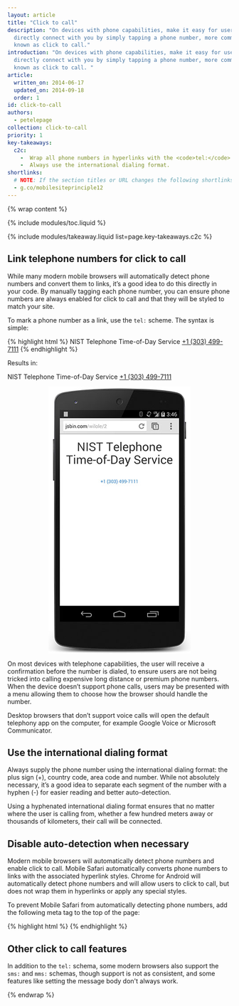 ```yaml
---
layout: article
title: "Click to call"
description: "On devices with phone capabilities, make it easy for users to
  directly connect with you by simply tapping a phone number, more commonly
  known as click to call."
introduction: "On devices with phone capabilities, make it easy for users to
  directly connect with you by simply tapping a phone number, more commonly
  known as click to call. "
article:
  written_on: 2014-06-17
  updated_on: 2014-09-18
  order: 1
id: click-to-call
authors:
  - petelepage
collection: click-to-call
priority: 1
key-takeaways:
  c2c: 
    -  Wrap all phone numbers in hyperlinks with the <code>tel:</code> schema.
    -  Always use the international dialing format.
shortlinks: 
  # NOTE: If the section titles or URL changes the following shortlinks must be updated
  - g.co/mobilesiteprinciple12
---
```


{% wrap content %}
<style type="text/css">
  img.center {
    display: block;
    margin-left: auto;
    margin-right: auto;
  }
</style>

{% include modules/toc.liquid %}

{% include modules/takeaway.liquid list=page.key-takeaways.c2c %}

## Link telephone numbers for click to call

While many modern mobile browsers will automatically detect phone numbers 
and convert them to links, it’s a good idea to do this directly in your code.
By manually tagging each phone number, you can ensure phone numbers are always
enabled for click to call and that they will be styled to match your site.

To mark a phone number as a link, use the `tel:` scheme.  The syntax is 
simple:

{% highlight html %}
NIST Telephone Time-of-Day Service <a href="tel:+1-303-499-7111">+1 (303) 499-7111</a>
{% endhighlight %}

Results in:

NIST Telephone Time-of-Day Service <a href="tel:+1-303-499-7111">+1 (303) 499-7111</a>

<img src="images/click-to-call_framed.jpg" class="center" alt="Click to call example.">

On most devices with telephone capabilities, the user will receive a
confirmation before the number is dialed, to ensure users are not being
tricked into calling expensive long distance or premium phone numbers. 
When the device doesn’t support phone calls, users may be presented with a
menu allowing them to choose how the browser should handle the number.

Desktop browsers that don’t support voice calls will open the default
telephony app on the computer, for example Google Voice or Microsoft
Communicator.

## Use the international dialing format

Always supply the phone number using the international dialing format: 
the plus sign (+), country code, area code and number.  While not absolutely
necessary, it’s a good idea to separate each segment of the number with a
hyphen (-) for easier reading and better auto-detection.

Using a hyphenated international dialing format ensures that no matter where
the user is calling from, whether a few hundred meters away or thousands
of kilometers, their call will be connected.

## Disable auto-detection when necessary

Modern mobile browsers will automatically detect phone numbers and enable
click to call.  Mobile Safari automatically converts phone numbers to links
with the associated hyperlink styles.  Chrome for Android will automatically
detect phone numbers and will allow users to click to call, but does not wrap
them in hyperlinks or apply any special styles.

To prevent Mobile Safari from automatically detecting phone numbers, add the
following meta tag to the top of the page:

{% highlight html %}
<meta name="format-detection" content="telephone=no">
{% endhighlight %}

## Other click to call features

In addition to the `tel:` schema, some modern browsers also support the `sms:`
and `mms:` schemas, though support is not as consistent, and some
features like setting the message body don't always work.  

{% endwrap %}
